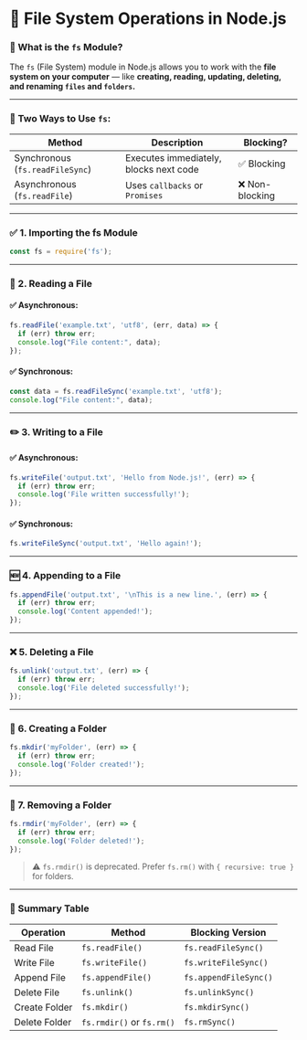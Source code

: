 # 📂 File System Operations in Node.js

### 📘 What is the `fs` Module?
The `fs` (File System) module in Node.js allows you to work with the **file system on your computer** — like **creating, reading, updating, deleting, and renaming `files` and `folders`.**

---

### 🔄 Two Ways to Use `fs`:

| Method                          | Description                            | Blocking?      |
| ------------------------------- | -------------------------------------- | -------------- |
| Synchronous (`fs.readFileSync`) | Executes immediately, blocks next code | ✅ Blocking     |
| Asynchronous (`fs.readFile`)    | Uses `callbacks` or `Promises`             | ❌ Non-blocking |

---

### ✅ 1. Importing the fs Module

```js
const fs = require('fs');
```

---

### 📄 2. Reading a File

#### ✅ Asynchronous:
```js
fs.readFile('example.txt', 'utf8', (err, data) => {
  if (err) throw err;
  console.log("File content:", data);
});
```

#### ✅ Synchronous:
```js
const data = fs.readFileSync('example.txt', 'utf8');
console.log("File content:", data);
```

---

### ✏️ 3. Writing to a File

#### ✅ Asynchronous:
```js
fs.writeFile('output.txt', 'Hello from Node.js!', (err) => {
  if (err) throw err;
  console.log('File written successfully!');
});
```

#### ✅ Synchronous:
```js
fs.writeFileSync('output.txt', 'Hello again!');
```

---

### 🆕 4. Appending to a File

```js
fs.appendFile('output.txt', '\nThis is a new line.', (err) => {
  if (err) throw err;
  console.log('Content appended!');
});
```

---

### ❌ 5. Deleting a File

```js
fs.unlink('output.txt', (err) => {
  if (err) throw err;
  console.log('File deleted successfully!');
});
```

---

### 📁 6. Creating a Folder

```js
fs.mkdir('myFolder', (err) => {
  if (err) throw err;
  console.log('Folder created!');
});
```

---

### 🚫 7. Removing a Folder

```js
fs.rmdir('myFolder', (err) => {
  if (err) throw err;
  console.log('Folder deleted!');
});
```

> ⚠️ `fs.rmdir()` is deprecated. Prefer `fs.rm()` with `{ recursive: true }` for folders.

---
### 📘 Summary Table

| Operation     | Method                    | Blocking Version      |
| ------------- | ------------------------- | --------------------- |
| Read File     | `fs.readFile()`           | `fs.readFileSync()`   |
| Write File    | `fs.writeFile()`          | `fs.writeFileSync()`  |
| Append File   | `fs.appendFile()`         | `fs.appendFileSync()` |
| Delete File   | `fs.unlink()`             | `fs.unlinkSync()`     |
| Create Folder | `fs.mkdir()`              | `fs.mkdirSync()`      |
| Delete Folder | `fs.rmdir()` or `fs.rm()` | `fs.rmSync()`         |